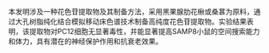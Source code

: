 

本发明涉及一种花色苷提取物及其制备方法，采用黑果腺肋花楸或桑葚为原料，通过大孔树脂纯化结合模拟移动床色谱技术制备高纯度花色苷提取物。实验结果表明，该提取物对PC12细胞无显著毒性，并能显著提高SAMP8小鼠的空间搜索能力和体力，具有潜在的神经保护作用和抗衰老效果。